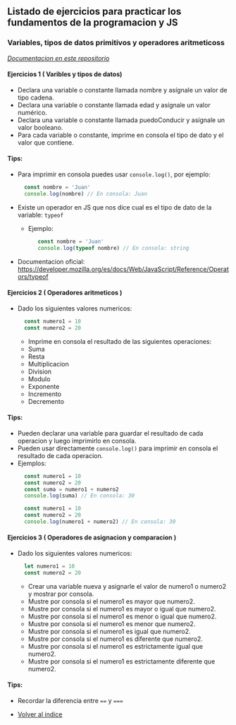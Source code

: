 ## Listado de ejercicios para practicar los fundamentos de la programacion y JS

### Variables, tipos de datos primitivos y operadores aritmeticoss
_[Documentacion en este repositorio](../../JavaScript/Fundamentos/VariablesYTipos/variablesYTipos.md)_

#### Ejercicios 1 ( Varibles y tipos de datos)

- Declara una variable o constante llamada nombre y asígnale un valor de tipo cadena.
- Declara una variable o constante llamada edad y asígnale un valor numérico.
- Declara una variable o constante llamada puedoConducir y asígnale un valor booleano.
- Para cada variable o constante, imprime en consola el tipo de dato y el valor que contiene.

#### Tips:
  - Para imprimir en consola puedes usar `console.log()`, por ejemplo:
      ```js
        const nombre = 'Juan'
        console.log(nombre) // En consola: Juan
      ```

  - Existe un operador en JS que nos dice cual es el tipo de dato de la variable: `typeof`
    - Ejemplo:
      ```js
         const nombre = 'Juan'
         console.log(typeof nombre) // En consola: string
      ```
- Documentacion oficial: https://developer.mozilla.org/es/docs/Web/JavaScript/Reference/Operators/typeof

#### Ejercicios 2 ( Operadores aritmeticos )

- Dado los siguientes valores numericos:
  ```js
    const numero1 = 10
    const numero2 = 20
    ```
    - Imprime en consola el resultado de las siguientes operaciones:
    - Suma
    - Resta
    - Multiplicacion
    - Division
    - Modulo
    - Exponente
    - Incremento
    - Decremento

#### Tips:
  - Pueden declarar una variable para guardar el resultado de cada operacion y luego imprimirlo en consola.
  - Pueden usar directamente `console.log()` para imprimir en consola el resultado de cada operacion.
  - Ejemplos:
    ```js
      const numero1 = 10
      const numero2 = 20
      const suma = numero1 + numero2
      console.log(suma) // En consola: 30

      const numero1 = 10
      const numero2 = 20
      console.log(numero1 + numero2) // En consola: 30
    ```

#### Ejercicios 3 ( Operadores de asignacion y comparacion )

- Dado los siguientes valores numericos:
  ```js
    let numero1 = 10
    const numero2 = 20
    ```
    - Crear una variable nueva y asignarle el valor de numero1 o numero2 y mostrar por consola.
    - Mustre por consola si el numero1 es mayor que numero2.
    - Mustre por consola si el numero1 es mayor o igual que numero2.
    - Mustre por consola si el numero1 es menor o igual que numero2.
    - Mustre por consola si el numero1 es menor que numero2.
    - Mustre por consola si el numero1 es igual que numero2.
    - Mustre por consola si el numero1 es diferente que numero2.
    - Mustre por consola si el numero1 es estrictamente igual que numero2.
    - Mustre por consola si el numero1 es estrictamente diferente que numero2.

#### Tips:
  - Recordar la diferencia entre `==` y `===`


- [Volver al indice](../Ejercicios.md)
